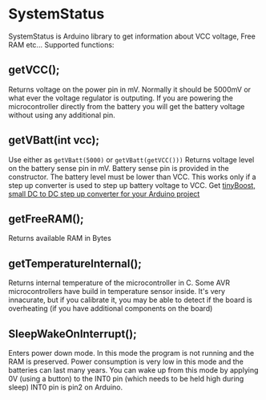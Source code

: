 SystemStatus
==========

SystemStatus is Arduino library to get information about VCC voltage, Free RAM etc...
Supported functions:

getVCC();
-------
Returns voltage on the power pin in mV. Normally it should be 5000mV or what ever the voltage regulator is outputing. 
If you are powering the microcontroller directly from the battery you will get the battery voltage without using any additional pin.


getVBatt(int vcc);
--------
Use either as ```getVBatt(5000)``` or ```getVBatt(getVCC()))``` Returns voltage level on the battery sense pin in mV. 
Battery sense pin is provided in the constructor. The battery level must be lower than VCC. This works only if a step up
converter is used to step up battery voltage to VCC. Get [tinyBoost, small DC to DC step up converter for your Arduino project](https://www.tindie.com/products/FemtoCow/tinyboost-dc-to-dc-step-up-boost-converter-to-220/)


getFreeRAM();
--------
Returns available RAM in Bytes


getTemperatureInternal();
--------
Returns internal temperature of the microcontroller in C. Some AVR microcontrollers have build in temperature sensor inside.
It's very innacurate, but if you calibrate it, you may be able to detect if the board is overheating (if you have additional components on the board)


SleepWakeOnInterrupt();
--------
Enters power down mode. In this mode the program is not running and the RAM is preserved. Power consumption is very low in this mode
and the batteries can last many years. You can wake up from this mode by applying 0V (using a button) to the INT0 pin (which needs to be held high during sleep)
INT0 pin is pin2 on Arduino.




